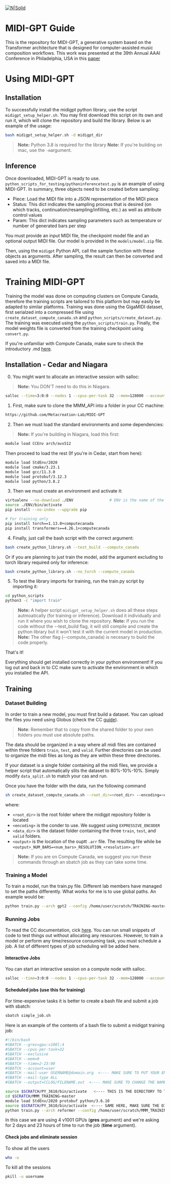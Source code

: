 [![N|Solid](https://drive.google.com/uc?export=view&id=1u4xiWN3s0PAii8zn3-qxJ7wn35tBOypY)](https://metacreation.net/category/projects/)

# MIDI-GPT Guide

This is the repository for MIDI-GPT, a generative system based on the Transformer architecture that is designed for computer-assisted music composition workflows. This work was presented at the 39th Annual AAAI Conference in Philadelphia, USA in this [paper](https://arxiv.org/abs/2501.17011)

# Using MIDI-GPT 

## Installation

To successfully install the midigpt python library, use the script ```midigpt_setup_helper.sh```. You may first download this script on its own and run it, which will clone the repository and build the library. Below is an example of the usage:

```sh
bash midigpt_setup_helper.sh -d midigpt_dir
```

>**Note:** Python 3.8 is required for the library
>**Note:** If you're building on mac, use the ```-m```argument.

## Inference

Once downloaded, MIDI-GPT is ready to use. ```python_scripts_for_testing/pythoninferencetest.py``` is an example of using MIDI-GPT. In summary, three objects need to be created before sampling:
- Piece: Load the MIDI file into a JSON representation of the MIDI piece
- Status: This dict indicates the sampling process that is desired (on which tracks, continuation/resampling/infilling, etc.) as well as attribute control values
- Param: This dict indicates sampling parameters such as temperature or number of generated bars per step

You must provide an input MIDI file, the checkpoint model file and an optional output MIDI file. Our model is provided in the ```models/model.zip``` file.

Then, using the ```midigpt``` Python API, call the sample function with these objects as arguments. After sampling, the result can then be converted and saved into a MIDI file.

# Training MIDI-GPT

Training the model was done on computing clusters on Compute Canada, therefore the training scripts are tailored to this platform but may easily be adapted to similar platforms. Training was done using the GigaMIDI dataset, first serialzed into a compressed file using ```create_dataset_compute_canada.sh``` and ```python_scripts/create_dataset.py```. The training was executed using the ```python_scripts/train.py```. Finally, the model weights file is converted from the training checkpoint using ```convert.py```.

If you're unfamiliar with Compute Canada, make sure to check the introductory .md [here]().

## Installation - Cedar and Niagara
0. You might want to allocate an interactive session with salloc:

>**Note:** You DON'T need to do this in Niagara.

```sh
salloc --time=3:0:0 --nodes 1 --cpus-per-task 32 --mem=128000 --account=user
```

1. First, make sure to clone the MMM_API into a folder in your CC machine:
```sh
https://github.com/Metacreation-Lab/MIDI-GPT
```
2. Then we must load the standard environments and some dependencies:

>**Note:** If you're building in Niagara, load this first:
```sh
module load CCEnv arch/avx512
```
Then proceed to load the rest (If you're in Cedar, start from here):
```sh
module load StdEnv/2020
module load cmake/3.23.1
module load gcc/11.3.0
module load protobuf/3.12.3
module load python/3.8.2
```
3. Then we must create an environment and activate it:
```sh
virtualenv --no-download ./ENV                # ENV is the name of the environment
source ./ENV/bin/activate
pip install --no-index --upgrade pip

# For training only
pip install torch==1.13.0+computecanada
pip install transformers==4.26.1+computecanada          
```
4. Finally, just call the bash script with the correct argument:
```sh
bash create_python_library.sh --test_build --compute_canada
```
Or if you are planning to just train the model, add the argument excluding to torch library required only for inference:
```sh
bash create_python_library.sh --no_torch --compute_canada
```
5. To test the library imports for training, run the train.py script by importing it:
```sh
cd python_scripts
python3 -c "import train"
```
> **Note:** A helper script ```midigpt_setup_helper.sh``` does all these steps autmoatically (for training or inference). Download it individually and run it where you wish to clone the repository.
> **Note:** If you run the code without the --test_build flag, it will still compile and create the python library but it won't test it with the current model in production.
> **Note:** The other flag (--compute_canada) is necesary to build the code properly.

That's it!

Everything should get installed correctly in your python environment! If you log out and back in to CC make sure to activate the environment in which you installed the API.

## Training

### Dataset Building

In order to train a new model, you must first build a dataset. You can upload the files you need using Globus (check the CC [guide]()).

> **Note**: Remember that to copy from the shared folder to your own folders you must use absolute paths.

The data should be organized in a way where all midi files are contained within three folders ```train```, ```test```, and ```valid```. Further directories can be used to organize the midi files as long as they are within these three directories.

If your dataset is a single folder containing all the midi files, we provide a helper script that automatically slits the dataset to 80%-10%-10%. Simply modify ```data_split.sh``` to match your cas and run.

Once you have the folder with the data, run the following command
```sh
sh create_dataset_compute_canada.sh --root_dir=<root_dir> --encoding=<encoding> --data_dir=<data_dir> --output=<output>
```
where:
- ```<root_dir>``` is the root folder where the midigpt repository folder is located
- ```<encoding>``` is the conder to use. We suggest using ```EXPRESSIVE_ENCODER```
- ```<data_dir>``` is the dataset folder containing the three ```train```, ```test```, and ```valid``` folders.
- ```<output>``` is the location of the ouptt ```.arr``` file. The resulting file while be ```<output>_NUM_BARS=<num_bars>_RESOLUTION_<resolution>.arr```
>**Note:** If you are on Compute Canada, we suggest you run these commands through an sbatch job as they can take some time.

### Training a Model

To train a model, run the train.py file. Different lab members have managed to set the paths differently. What works for me is to use global paths. An example would be:
```sh
python train.py --arch gpt2 --config /home/user/scratch/TRAINING-master/config/gpt2_tiny.json --encoding EXPRESSIVE_ENCODER --ngpu 4 --dataset /home/user/scratch/test_NUM_BARS=4_OPZ_False.arr --batch_size 32 --label DELETE_ME
```

### Running Jobs

To read the CC documentation, cick [here](https://docs.alliancecan.ca/wiki/Running_jobs). You can run small snippets of code to test things out without allocating any resources. However, to train a model or perform any time/resource consuming task, you must schedule a job. A list of different types of job scheduling will be added here.

#### Interactive Jobs
You can start an interactive session on a compute node with salloc.
```sh
salloc --time=3:0:0 --nodes 1 --cpus-per-task 32 --mem=128000 --account=user
```

#### Scheduled jobs (use this for training)
For time-expensive tasks it is better to create a bash file and submit a job with sbatch:
```sh
sbatch simple_job.sh
```

Here is an example of the contents of a bash file to submit a midigpt training job:
```sh
#!/bin/bash
#SBATCH --gres=gpu:v100l:4
#SBATCH --cpus-per-task=32
#SBATCH --exclusive
#SBATCH --mem=0
#SBATCH --time=2-23:00
#SBATCH --account=user
#SBATCH --mail-user USERNAME@domain.org  <---- MAKE SURE TO PUT YOUR EMAIL
#SBATCH --mail-type ALL
#SBATCH --output=CCLOG/FILENAME.out  <---- MAKE SURE TO CHANGE THE NAME OF THE FILE

source $SCRATCH/PY_3610/bin/activate   <---- THIS IS THE DIRECTORY TO THE ENV WHERE YOU HAVE THE midigpt_api INSTALLED
cd $SCRATCH/MMM_TRAINING-master
module load StdEnv/2020 protobuf python/3.6.10
source $SCRATCH/PY_3610/bin/activate  <---- SAME HERE, MAKE SURE THE DIRECTORY IS PLACED CORRECTLY
python train.py --arch reformer --config /home/user/scratch/MMM_TRAINING-master/config/reformer.json --encoding EXPRESSIVE_ENCODER --ngpu 4 --dataset /home/user/scratch/dataset_NUM_BARS=4.arr --batch_size 32 --label DELETE_ME
```

In this case we are using 4 v1001 GPUs (**gres** argument) and we're asking for 2 days and 23 hours of time to run the job (**time** argument).

#### Check jobs and eliminate session
To show all the users
```sh
who -u
```

To kill all the sessions
```sh
pkill -u username
```


